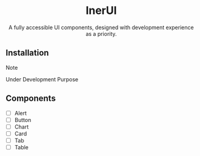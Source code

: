 <h1 align="center">InerUI</h1>
<p align="center">A fully accessible UI components, designed with development experience as a priority. </p>

## Installation

> [!NOTE]
> Under Development Purpose

## Components

- [ ] Alert
- [ ] Button
- [ ] Chart
- [ ] Card
- [ ] Tab
- [ ] Table
